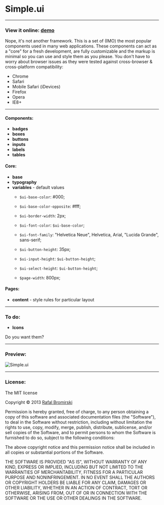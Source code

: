 # Simple.ui

---

### View it online: [demo](http://paranoida.github.com/simple-ui/)

Nope, it's not another framework. This is a set of (IMO) the most popular components used in many web applications. These components can act as a "core" for a fresh development, are fully customizable and the markup is minimal so you can use and style them as you please. You don't have to worry about browser issues as they were tested against cross-browser & cross-platform compatibility:

- Chrome
- Safari
- Mobile Safari (iDevices)
- Firefox
- Opera
- IE8+

---

#### Components:

- **badges**
- **boxes**
- **buttons**
- **inputs**
- **labels**
- **tables**

#### Core:

- **base**
- **typography**
- **variables** - default values
    - `$ui-base-color`: #000;
    - `$ui-base-color-opposite`: #fff;
    - `$ui-border-width`: 2px;
    - `$ui-font-color`: `$ui-base-color`;
    - `$ui-font-family`: "Helvetica Neue", Helvetica, Arial, "Lucida Grande", sans-serif;
    - `$ui-button-height`: 35px;
    - `$ui-input-height`: `$ui-button-height`;
    - `$ui-select-height`: `$ui-button-height`;

    - `$page-width`: 800px;

#### Pages:

- **content** - style rules for particular layout

---


### To do:

- **Icons**

Do you want them?

---

### Preview:


![Simple.ui](http://paranoida.github.com/simple-ui/simple-ui.png)

---


### License:

The MIT license

Copyright &copy; 2013 [Rafal Bromirski](http://paranoida.com)

Permission is hereby granted, free of charge, to any person obtaining a copy of this software and associated documentation files (the "Software"), to deal in the Software without restriction, including without limitation the rights to use, copy, modify, merge, publish, distribute, sublicense, and/or sell copies of the Software, and to permit persons to whom the Software is furnished to do so, subject to the following conditions:

The above copyright notice and this permission notice shall be included in all copies or substantial portions of the Software.

THE SOFTWARE IS PROVIDED "AS IS", WITHOUT WARRANTY OF ANY KIND, EXPRESS OR IMPLIED, INCLUDING BUT NOT LIMITED TO THE WARRANTIES OF MERCHANTABILITY, FITNESS FOR A PARTICULAR PURPOSE AND NONINFRINGEMENT. IN NO EVENT SHALL THE AUTHORS OR COPYRIGHT HOLDERS BE LIABLE FOR ANY CLAIM, DAMAGES OR OTHER LIABILITY, WHETHER IN AN ACTION OF CONTRACT, TORT OR OTHERWISE, ARISING FROM, OUT OF OR IN CONNECTION WITH THE SOFTWARE OR THE USE OR OTHER DEALINGS IN THE SOFTWARE.
